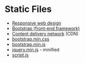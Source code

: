 # Static Files
* [Responsive web design](https://en.wikipedia.org/wiki/Responsive_web_design)
* [Bootstrap (front-end framework)](https://en.wikipedia.org/wiki/Bootstrap_(front-end_framework))
* [Content delivery network](https://en.wikipedia.org/wiki/Content_delivery_network) (CDN)
* [bootstrap.min.css]()
* [bootstrap.min.js]()
* [jquery.min.js](https://releases.jquery.com/) - minified
* [script.js](https://github.com/ded/script.js/blob/master/src/script.js )
